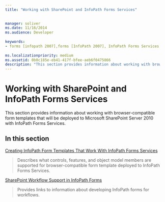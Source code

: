 ```yaml
---
title: "Working with SharePoint and InfoPath Forms Services"
 
 
manager: soliver
ms.date: 11/16/2014
ms.audience: Developer
 
keywords:
- forms [infopath 2007],forms [InfoPath 2007], InfoPath Forms Services,InfoPath 2007, InfoPath Forms Services,InfoPath Forms Services
 
ms.localizationpriority: medium
ms.assetid: 0b0c185e-eb41-417f-bfee-aeb6f0475866
description: "This section provides information about working with browser-compatible form templates that will be deployed to Microsoft SharePoint Server 2010 with InfoPath Forms Services."
---
```


# Working with SharePoint and InfoPath Forms Services

This section provides information about working with browser-compatible form templates that will be deployed to Microsoft SharePoint Server 2010 with InfoPath Forms Services.
  
## In this section

[Creating InfoPath Form Templates That Work With InfoPath Forms Services](creating-infopath-form-templates-that-work-with-infopath-forms-services.md)
  
> Describes what controls, features, and object model members are supported for browser-compatible form template deployed to InfoPath Forms Services.
    
[SharePoint Workflow Support in InfoPath Forms](sharepoint-workflow-support-in-infopath-forms.md)
  
> Provides links to information about developing InfoPath forms for workflows.
    


